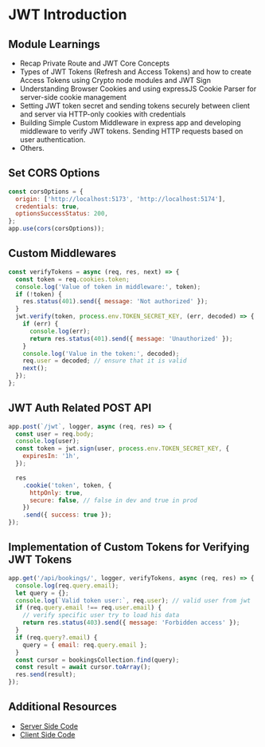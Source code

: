 # JWT Introduction

## Module Learnings

- Recap Private Route and JWT Core Concepts
- Types of JWT Tokens (Refresh and Access Tokens) and how to create Access Tokens using Crypto node modules and JWT Sign
- Understanding Browser Cookies and using expressJS Cookie Parser for server-side cookie management
- Setting JWT token secret and sending tokens securely between client and server via HTTP-only cookies with credentials
- Building Simple Custom Middleware in express app and developing middleware to verify JWT tokens. Sending HTTP requests based on user authentication.
- Others.

## Set CORS Options

```javascript
const corsOptions = {
  origin: ['http://localhost:5173', 'http://localhost:5174'],
  credentials: true,
  optionsSuccessStatus: 200,
};
app.use(cors(corsOptions));
```

## Custom Middlewares

```javascript
const verifyTokens = async (req, res, next) => {
  const token = req.cookies.token;
  console.log('Value of token in middleware:', token);
  if (!token) {
    res.status(401).send({ message: 'Not authorized' });
  }
  jwt.verify(token, process.env.TOKEN_SECRET_KEY, (err, decoded) => {
    if (err) {
      console.log(err);
      return res.status(401).send({ message: 'Unauthorized' });
    }
    console.log('Value in the token:', decoded);
    req.user = decoded; // ensure that it is valid
    next();
  });
};
```

## JWT Auth Related POST API

```javascript
app.post(`/jwt`, logger, async (req, res) => {
  const user = req.body;
  console.log(user);
  const token = jwt.sign(user, process.env.TOKEN_SECRET_KEY, {
    expiresIn: '1h',
  });

  res
    .cookie('token', token, {
      httpOnly: true,
      secure: false, // false in dev and true in prod
    })
    .send({ success: true });
});
```

## Implementation of Custom Tokens for Verifying JWT Tokens

```javascript
app.get('/api/bookings/', logger, verifyTokens, async (req, res) => {
  console.log(req.query.email);
  let query = {};
  console.log(`Valid token user:`, req.user); // valid user from jwt
  if (req.query.email !== req.user.email) {
    // verify specific user try to load his data
    return res.status(403).send({ message: 'Forbidden access' });
  }
  if (req.query?.email) {
    query = { email: req.query.email };
  }
  const cursor = bookingsCollection.find(query);
  const result = await cursor.toArray();
  res.send(result);
});
```

## Additional Resources

- [Server Side Code](https://github.dev/ahnaf4D/ph-cardoctors-server-jwt/blob/main/index.js)
- [Client Side Code](https://github.com/ahnaf4D/ph-cars-doctors-client-jwt)
